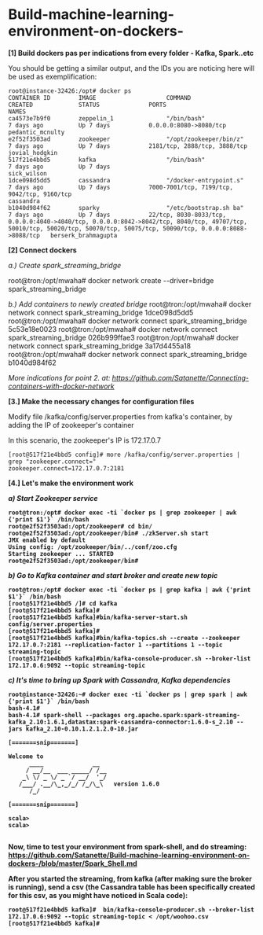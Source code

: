 # Build-machine-learning-environment-on-dockers-

<b> [1] Build dockers pas per indications from every folder - Kafka, Spark..etc</b>

You should be getting a similar output, and the IDs you are noticing here will be used as exemplification:

```
root@instance-32426:/opt# docker ps
CONTAINER ID        IMAGE                    COMMAND                  CREATED             STATUS              PORTS                                                                                                                                                                       NAMES
ca4573e7b9f0        zeppelin_1               "/bin/bash"              7 days ago          Up 7 days           0.0.0.0:8080->8080/tcp                                                                                                                                                      pedantic_mcnulty
e2f52f3503ad        zookeeper                "/opt/zookeeper/bin/z"   7 days ago          Up 7 days           2181/tcp, 2888/tcp, 3888/tcp                                                                                                                                                jovial_hodgkin
517f21e4bbd5        kafka                    "/bin/bash"              7 days ago          Up 7 days                                                                                                                                                                                       sick_wilson
1dce098d5dd5        cassandra                "/docker-entrypoint.s"   7 days ago          Up 7 days           7000-7001/tcp, 7199/tcp, 9042/tcp, 9160/tcp                                                                                                                                 cassandra
b1040d984f62        sparky                   "/etc/bootstrap.sh ba"   7 days ago          Up 7 days           22/tcp, 8030-8033/tcp, 0.0.0.0:4040->4040/tcp, 0.0.0.0:8042->8042/tcp, 8040/tcp, 49707/tcp, 50010/tcp, 50020/tcp, 50070/tcp, 50075/tcp, 50090/tcp, 0.0.0.0:8088->8088/tcp   berserk_brahmagupta
```


<b> [2] Connect dockers </b>

<i> a.) Create spark_streaming_bridge </i>

root@tron:/opt/mwaha# docker network create --driver=bridge spark_streaming_bridge

<i> b.) Add containers to newly created bridge </i>
root@tron:/opt/mwaha# docker network connect spark_streaming_bridge 1dce098d5dd5
root@tron:/opt/mwaha# docker network connect spark_streaming_bridge 5c53e18e0023
root@tron:/opt/mwaha# docker network connect spark_streaming_bridge 026b999ffae3
root@tron:/opt/mwaha# docker network connect spark_streaming_bridge 3a17d4455a18
root@tron:/opt/mwaha# docker network connect spark_streaming_bridge b1040d984f62

<i> More indications for point 2. at: https://github.com/Satanette/Connecting-containers-with-docker-network </i> 

<b> [3.] Make the necessary changes for configuration files </b>


Modify file /kafka/config/server.properties from  kafka's container, by adding the IP of zookeeper's container

In this scenario, the zookeeper's IP is 172.17.0.7
```
[root@517f21e4bbd5 config]# more /kafka/config/server.properties | grep "zookeeper.connect="
zookeeper.connect=172.17.0.7:2181

```
<b> [4.]  Let's make the environment work  <b>

<i> a) Start Zookeeper service </i>

```
root@tron:/opt# docker exec -ti `docker ps | grep zookeeper | awk {'print $1'}` /bin/bash
root@e2f52f3503ad:/opt/zookeeper# cd bin/
root@e2f52f3503ad:/opt/zookeeper/bin# ./zkServer.sh start
JMX enabled by default
Using config: /opt/zookeeper/bin/../conf/zoo.cfg
Starting zookeeper ... STARTED
root@e2f52f3503ad:/opt/zookeeper/bin#
```

<i> b) Go to Kafka container and start broker and create new topic </i>
```
root@tron:/opt# docker exec -ti `docker ps | grep kafka | awk {'print $1'}` /bin/bash
[root@517f21e4bbd5 /]# cd kafka
[root@517f21e4bbd5 kafka]#
[root@517f21e4bbd5 kafka]#bin/kafka-server-start.sh config/server.properties
[root@517f21e4bbd5 kafka]#
[root@517f21e4bbd5 kafka]#bin/kafka-topics.sh --create --zookeeper 172.17.0.7:2181 --replication-factor 1 --partitions 1 --topic streaming-topic
[root@517f21e4bbd5 kafka]#bin/kafka-console-producer.sh --broker-list 172.17.0.6:9092 --topic streaming-topic

```

<i> c) It's time to bring up Spark with Cassandra, Kafka dependencies </i>
```
root@instance-32426:~# docker exec -ti `docker ps | grep spark | awk {'print $1'}` /bin/bash
bash-4.1#
bash-4.1# spark-shell --packages org.apache.spark:spark-streaming-kafka_2.10:1.6.1,datastax:spark-cassandra-connector:1.6.0-s_2.10 --jars kafka_2.10-0.10.1.2.1.2.0-10.jar

[=======snip=======]

Welcome to
      ____              __
     / __/__  ___ _____/ /__
    _\ \/ _ \/ _ `/ __/  '_/
   /___/ .__/\_,_/_/ /_/\_\   version 1.6.0
      /_/

[=======snip=======]

scala>
scala>


```

Now, time to test your environment from spark-shell, and do streaming: https://github.com/Satanette/Build-machine-learning-environment-on-dockers-/blob/master/Spark_Shell.md


After you started the streaming, from kafka (after making sure the broker is running), send a csv (the Cassandra table has been specifically created for this csv, as you might have noticed in Scala code):

```
root@517f21e4bbd5 kafka]#  bin/kafka-console-producer.sh --broker-list 172.17.0.6:9092 --topic streaming-topic < /opt/woohoo.csv
[root@517f21e4bbd5 kafka]#

```




